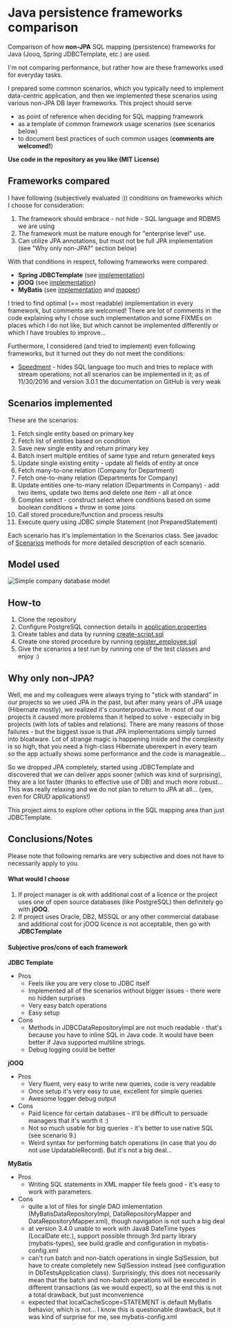 # Java persistence frameworks comparison

Comparison of how **non-JPA** SQL mapping (persistence) frameworks for Java (Jooq, Spring JDBCTemplate, etc.) are used.

I'm not comparing performance, but rather how are these frameworks used for everyday tasks.

I prepared some common scenarios, which you typically need to implement data-centric application, and then we implemented these scenarios using various non-JPA DB layer frameworks. This project should serve
- as point of reference when deciding for SQL mapping framework 
- as a template of common framework usage scenarios (see scenarios below)
- to document best practices of such common usages (**comments are welcomed!**)

**Use code in the repository as you like (MIT License)**

## Frameworks compared

I have following (subjectively evaluated :)) conditions on frameworks which I choose for consideration: 
1. The framework should embrace - not hide - SQL language and RDBMS we are using
2. The framework must be mature enough for "enterprise level" use.
3. Can utilize JPA annotations, but must not be full JPA implementation (see "Why only non-JPA?" section below)

With that conditions in respect, following frameworks were compared: 

* **Spring JDBCTemplate** (see [implementation](src/main/java/com/clevergang/dbtests/repository/impl/jdbctemplate/JDBCDataRepositoryImpl.java))
* **jOOQ** (see [implementation](src/main/java/com/clevergang/dbtests/repository/impl/jooq/JooqDataRepositoryImpl.java))
* **MyBatis** (see [implementation](src/main/java/com/clevergang/dbtests/repository/impl/mybatis/MyBatisDataRepositoryImpl.java) and  [mapper](src/main/resources/mybatis/mappers/DataRepositoryMapper.xml))

I tried to find optimal (== most readable) implementation in every framework, but comments are welcomed! There are lot of comments in the code explaining why I chose such implementation and some FIXMEs on places which I do not like, but which cannot be implemented differently or which I have troubles to improve...

Furthermore, I considered (and tried to implement) even following frameworks, but it turned out they do not meet the conditions:
* [Speedment](https://github.com/speedment/speedment) - hides SQL language too much and tries to replace with stream operations; not all scenarios can be implemented in it; as of 11/30/2016 and version 3.0.1 the documentation on GitHub is very weak  

## Scenarios implemented

These are the scenarios:

1. Fetch single entity based on primary key
2. Fetch list of entities based on condition
3. Save new single entity and return primary key
4. Batch insert multiple entities of same type and return generated keys
5. Update single existing entity - update all fields of entity at once
6. Fetch many-to-one relation (Company for Department)
7. Fetch one-to-many relation (Departments for Company)
8. Update entities one-to-many relation (Departments in Company) - add two items, update two items and delete one item - all at once
9. Complex select - construct select where conditions based on some boolean conditions + throw in some joins
10. Call stored procedure/function and process results
11. Execute query using JDBC simple Statement (not PreparedStatement)

Each scenario has it's implementation in the Scenarios class. See javadoc of [Scenarios](src/main/java/com/clevergang/dbtests/Scenarios.java) methods for more detailed description of each scenario.

## Model used

![Simple company database model](/SimpleCompanyModel.png?raw=true "Simple company database model")

## How-to

1. Clone the repository
2. Configure PostgreSQL connection details in [application.properties](src/main/resources/application.properties)
3. Create tables and data by running [create-script.sql](sql-updates/create-script.sql)
4. Create one stored procedure by running [register_employee.sql](sql-updates/sql_functions/register_employee.sql)
5. Give the scenarios a test run by running one of the test classes and enjoy :)

## Why only non-JPA?

Well, me and my colleagues were always trying to "stick with standard" in our projects so we used JPA in the past, but after many years of JPA usage (Hibernate mostly), we realized it's counterproductive. In most of our projects it caused more problems than it helped to solve - especially in big projects (with lots of tables and relations). There are many reasons of those failures - but the biggest issue is that JPA implementations simply turned into bloatware. Lot of strange magic is happening inside and the complexity is so high, that you need a high-class Hibernate uberexpert in every team so the app actually shows some performance and the code is manageable...

So we dropped JPA completely, started using JDBCTemplate and discovered that we can deliver apps sooner (which was kind of surprising), they are a lot faster (thanks to effective use of DB) and much more robust... This was really relaxing and we do not plan to return to JPA at all... (yes, even for CRUD applications!) 

This project aims to explore other options in the SQL mapping area than just JDBCTemplate. 

## Conclusions/Notes

Please note that following remarks are very subjective and does not have to necessarily apply to you.

#### What would I choose
  
1. If project manager is ok with additional cost of a licence or the project uses one of open source databases (like PostgreSQL) then definitely go with **jOOQ**.
2. If project uses Oracle, DB2, MSSQL or any other commercial database and additional cost for jOOQ licence is not acceptable, then go with **JDBCTemplate** 
  
#### Subjective pros/cons of each framework 

**JDBC Template**
* Pros
    * Feels like you are very close to JDBC itself
    * Implemented all of the scenarios without bigger issues - there were no hidden surprises
    * Very easy batch operations
    * Easy setup
* Cons
    * Methods in JDBCDataRepositoryImpl are not much readable - that's because you have to inline SQL in Java code. It would have been better if Java supported multiline strings.
    * Debug logging could be better  

**jOOQ**
* Pros
  * Very fluent, very easy to write new queries, code is very readable
  * Once setup it's very easy to use, excellent for simple queries
  * Awesome logger debug output
* Cons
  * Paid licence for certain databases - it'll be difficult to persuade managers that it's worth it :)
  * Not so much usable for big queries - it's better to use native SQL (see scenario 9.)
  * Weird syntax for performing batch operations (in case that you do not use UpdatableRecord). But it's not a big deal... 
  

**MyBatis**
* Pros
  * Writing SQL statements in XML mapper file feels good - it's easy to work with parameters.
* Cons
  * quite a lot of files for single DAO imlementation (MyBatisDataRepositoryImpl, DataRepositoryMapper and DataRepositoryMapper.xml), though navigation is not such a big deal
  * at version 3.4.0 unable to work with Java8 DateTime types (LocalDate etc.), support possible through 3rd party library (mybatis-types), see build.gradle and <typeHandlers> configuration in mybatis-config.xml
  * can't run batch and non-batch operations in single SqlSession, but have to create completely new SqlSession instead (see configuration in DbTestsApplication class). Surprisingly, this does not necessarily mean that the batch and non-batch operations will be executed in different transactions (as we would expect), so at the end this is not a total drawback, but just inconvenience
  * expected that localCacheScope=STATEMENT is default MyBatis behavior, which is not... I know this is questionable drawback, but it was kind of surprise for me, see mybatis-config.xml